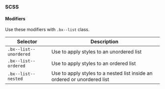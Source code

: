 ### SCSS

#### Modifiers

Use these modifiers with `.bx--list` class.

| Selector               | Description                                                              |
| ---------------------- | ------------------------------------------------------------------------ |
| `.bx--list--unordered` | Use to apply styles to an unordered list                                 |
| `.bx--list--ordered`   | Use to apply styles to an ordered list                                   |
| `.bx--list--nested`    | Use to apply styles to a nested list inside an ordered or unordered list |
